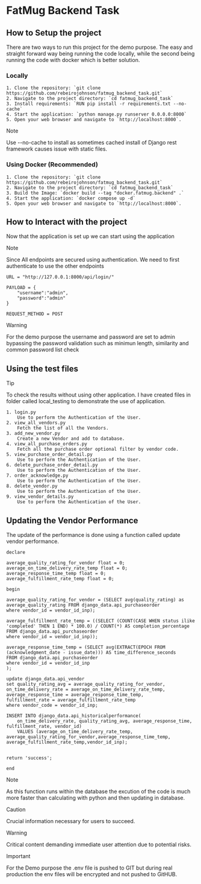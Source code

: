 # FatMug Backend Task

## How to Setup the project

There are two ways to run this project for the demo purpose. The easy and straight forward way being running the code locally, while the second being running the code with docker which is better solution.

### Locally

    1. Clone the repository: `git clone https://github.com/rebeirojohnson/fatmug_backend_task.git`
    2. Navigate to the project directory: `cd fatmug_backend_task`
    3. Install requirements: `RUN pip install -r requirements.txt --no-cache`
    4. Start the application: `python manage.py runserver 0.0.0.0:8000`
    5. Open your web browser and navigate to `http://localhost:8000`.

    
> [!NOTE]  
> Use --no-cache to install as sometimes cached install of Django rest framework causes issue with static files.

### Using Docker (Recommended)
    1. Clone the repository: `git clone https://github.com/rebeirojohnson/fatmug_backend_task.git`
    2. Navigate to the project directory: `cd fatmug_backend_task`
    3. Build the Image: `docker build --tag "docker.fatmug.backend" .`
    4. Start the application: `docker compose up -d`
    5. Open your web browser and navigate to `http://localhost:8000`.

## How to Interact with the project
Now that the application is set up we can start using the application 

> [!NOTE]  
> Since All endpoints are secured using authentication. We need to first authenticate to use the other endpoints 

    URL = "http://127.0.0.1:8000/api/login/"

    PAYLOAD = {
        "username":"admin",
        "password":"admin"
    }

    REQUEST_METHOD = POST
   
> [!WARNING] 
> For the demo purpose the username and password are set to admin bypassing the password validation such as minimun length, similarity and common password list check


## Using the test files
> [!TIP]
> To check the results without using other application. I have created files in folder called local_testing to demonstrate the use of application.

    1. login.py 
        Use to perform the Authentication of the User.
    2. view_all_vendors.py 
        Fetch the list of all the Vendors.
    3. add_new_vendor.py 
        Create a new Vendor and add to database.
    4. view_all_purchase_orders.py 
        Fetch all the purchase order optional filter by vendor code.
    5. view_purchase_order_detail.py 
        Use to perform the Authentication of the User.
    6. delete_purchase_order_detail.py 
        Use to perform the Authentication of the User.
    7. order_acknowledge.py 
        Use to perform the Authentication of the User.
    8. delete_vendor.py
        Use to perform the Authentication of the User.
    9. view_vendor_details.py 
        Use to perform the Authentication of the User.


## Updating the Vendor Performance
The update of the performance is done using a function called update vendor performance. 


    declare

    average_quality_rating_for_vendor float = 0;
    average_on_time_delivery_rate_temp float = 0;
    average_response_time_temp float = 0;
    average_fulfillment_rate_temp float = 0;

    begin

    average_quality_rating_for_vendor = (SELECT avg(quality_rating) as average_quality_rating FROM django_data.api_purchaseorder
    where vendor_id = vendor_id_inp);

    average_fulfillment_rate_temp = ((SELECT (COUNT(CASE WHEN status ilike 'completed' THEN 1 END) * 100.0) / COUNT(*) AS completion_percentage FROM django_data.api_purchaseorder
    where vendor_id = vendor_id_inp));

    average_response_time_temp = (SELECT avg(EXTRACT(EPOCH FROM (acknowledgment_date - issue_date))) AS time_difference_seconds
    FROM django_data.api_purchaseorder
    where vendor_id = vendor_id_inp
    );

    update django_data.api_vendor 
    set quality_rating_avg = average_quality_rating_for_vendor,
    on_time_delivery_rate = average_on_time_delivery_rate_temp,
    average_response_time = average_response_time_temp,
    fulfillment_rate = average_fulfillment_rate_temp
    where vendor_code = vendor_id_inp;

    INSERT INTO django_data.api_historicalperformance(
        on_time_delivery_rate, quality_rating_avg, average_response_time, fulfillment_rate, vendor_id)
        VALUES (average_on_time_delivery_rate_temp, average_quality_rating_for_vendor,average_response_time_temp, average_fulfillment_rate_temp,vendor_id_inp);


    return 'success';

    end

> [!NOTE]
> As this function runs within the database the excution of the code is much more faster than calculating with python and then updating in database.

> [!CAUTION]
> Crucial information necessary for users to succeed.

> [!WARNING]  
> Critical content demanding immediate user attention due to potential risks.

> [!IMPORTANT]  
> For the Demo purpose the .env file is pushed to GIT but during real production the env files will be encrypted and not pushed to GitHUB.